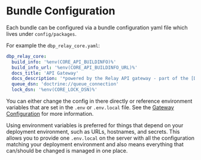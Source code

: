 # Bundle Configuration

Each bundle can be configured via a bundle configuration yaml file
which lives under `config/packages`.

For example the `dbp_relay_core.yaml`:

```yaml
dbp_relay_core:
  build_info: '%env(CORE_API_BUILDINFO)%'
  build_info_url: '%env(CORE_API_BUILDINFO_URL)%'
  docs_title: 'API Gateway'
  docs_description: '*powered by the Relay API gateway - part of the [Digital Blueprint](https://gitlab.tugraz.at/dbp) project*'
  queue_dsn: 'doctrine://queue_connection'
  lock_dsn: '%env(CORE_LOCK_DSN)%'
```

You can either change the config in there directly or reference environment
variables that are set in the `.env` or `.env.local` file. See the [Gateway
Configuration](./config.md) for more information.

Using environment variables is preferred for things that depend on your
deployment environment, such as URLs, hostnames, and secrets. This allows you to
provide one `.env.local` on the server with all the configuration matching your
deployment environment and also means everything that can/should be changed is
managed in one place.
